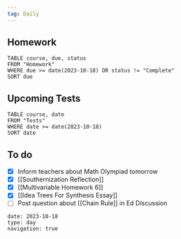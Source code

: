 ```yaml
---
tag: Daily
---
```

## Homework
```dataview
TABLE course, due, status
FROM "Homework" 
WHERE due >= date(2023-10-18) OR status != "Complete"
SORT due
```
## Upcoming Tests
```dataview
TABLE course, date
FROM "Tests" 
WHERE date >= date(2023-10-18)
SORT date
```
## To do
- [x] Inform teachers about Math Olympiad tomorrow
- [x] [[Southernization Reflection]]
- [x] [[Multivariable Homework 6]]
- [x] [[Idea Trees For Synthesis Essay]]
- [ ] Post question about [[Chain Rule]] in Ed Discussion

```gEvent
date: 2023-10-18
type: day
navigation: true
```